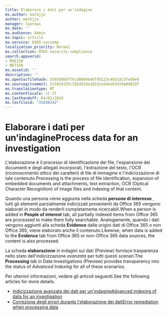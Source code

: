 ```yaml
---
title: Elaborare i dati per un'indagine
ms.author: markjjo
author: markjjo
manager: laurawi
ms.date: ''
ms.audience: Admin
ms.topic: article
ms.service: O365-seccomp
localization_priority: Normal
ms.collection: M365-security-compliance
search.appverid:
- MOE150
- MET150
ms.assetid: ''
description: ''
ms.openlocfilehash: 5593d9bbf76cd0004b48f45123c4921dc3fed9e6
ms.sourcegitcommit: 2c5834235c32b2616e1813ce24eeb3419a09629f
ms.translationtype: MT
ms.contentlocale: it-IT
ms.lasthandoff: 04/02/2019
ms.locfileid: "31030242"
---
```

# <a name="process-data-for-an-investigation"></a><span data-ttu-id="6fdf8-102">Elaborare i dati per un'indagine</span><span class="sxs-lookup"><span data-stu-id="6fdf8-102">Process data for an investigation</span></span>

<span data-ttu-id="6fdf8-103">L'elaborazione è il processo di identificazione dei file, l'espansione dei documenti e degli allegati incorporati, l'estrazione del testo, l'OCR (riconoscimento ottico dei caratteri) di file di immagine e l'indicizzazione di tale contenuto.</span><span class="sxs-lookup"><span data-stu-id="6fdf8-103">Processing is the process of file identification, expansion of embedded documents and attachments, text extraction, OCR (Optical Character Recognition) of image files and indexing of that content.</span></span>  

<span data-ttu-id="6fdf8-104">Quando una persona viene aggiunta nella scheda **persone di interesse** , tutti gli elementi parzialmente indicizzati provenienti da Office 365 vengono elaborati in modo da renderli completamente ricercabili.</span><span class="sxs-lookup"><span data-stu-id="6fdf8-104">When a person is added in **People of interest** tab, all partially indexed items from Office 365 are processed to make them fully searchable.</span></span>  <span data-ttu-id="6fdf8-105">Analogamente, quando i dati vengono aggiunti alla scheda **Evidence** dalle origini dati di Office 365 o non Office 365, viene elaborato anche il contenuto.</span><span class="sxs-lookup"><span data-stu-id="6fdf8-105">Likewise, when data is added to the **Evidence** tab from Office 365 or non-Office 365 data sources, the content is also processed.</span></span>

<span data-ttu-id="6fdf8-106">La scheda **elaborazione** in indagini sui dati (Preview) fornisce trasparenza nello stato dell'indicizzazione *avanzata* per tutti questi scenari.</span><span class="sxs-lookup"><span data-stu-id="6fdf8-106">The **Processing** tab in Data Investigations (Preview) provides transparency into the status of *Advanced Indexing* for all of these scenarios.</span></span>

<span data-ttu-id="6fdf8-107">Per ulteriori informazioni, vedere gli articoli seguenti.</span><span class="sxs-lookup"><span data-stu-id="6fdf8-107">See the following articles for more details.</span></span>

- [<span data-ttu-id="6fdf8-108">Indicizzazione avanzata dei dati per un'indagine</span><span class="sxs-lookup"><span data-stu-id="6fdf8-108">Advanced indexing of data for an investigation</span></span>](index-data-people-of-interest.md)
- [<span data-ttu-id="6fdf8-109">Correzione degli errori durante l'elaborazione dei dati</span><span class="sxs-lookup"><span data-stu-id="6fdf8-109">Error remediation when processing data</span></span>](error-remediation.md)
